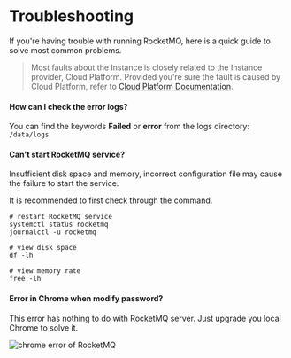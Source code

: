 # Troubleshooting

If you're having trouble with running RocketMQ, here is a quick guide to solve most common problems.

> Most faults about the Instance is closely related to the Instance provider, Cloud Platform. Provided you're sure the fault is caused by Cloud Platform, refer to [Cloud Platform Documentation](https://support.websoft9.com/docs/faq/tech-instance.html).

#### How can I check the error logs?

You can find the keywords **Failed** or **error** from the logs directory: `/data/logs`

#### Can't start RocketMQ service?

Insufficient disk space and memory, incorrect configuration file may cause the failure to start the service. 

It is recommended to first check through the command.

```shell
# restart RocketMQ service
systemctl status rocketmq
journalctl -u rocketmq

# view disk space
df -lh

# view memory rate
free -lh
```

#### Error in Chrome when modify password?

This error has nothing to do with RocketMQ server. Just upgrade you local Chrome to solve it.

![chrome error of RocketMQ](https://libs.websoft9.com/Websoft9/DocsPicture/zh/rocketmq/rocketmq-chromeerror-websoft9.png)
